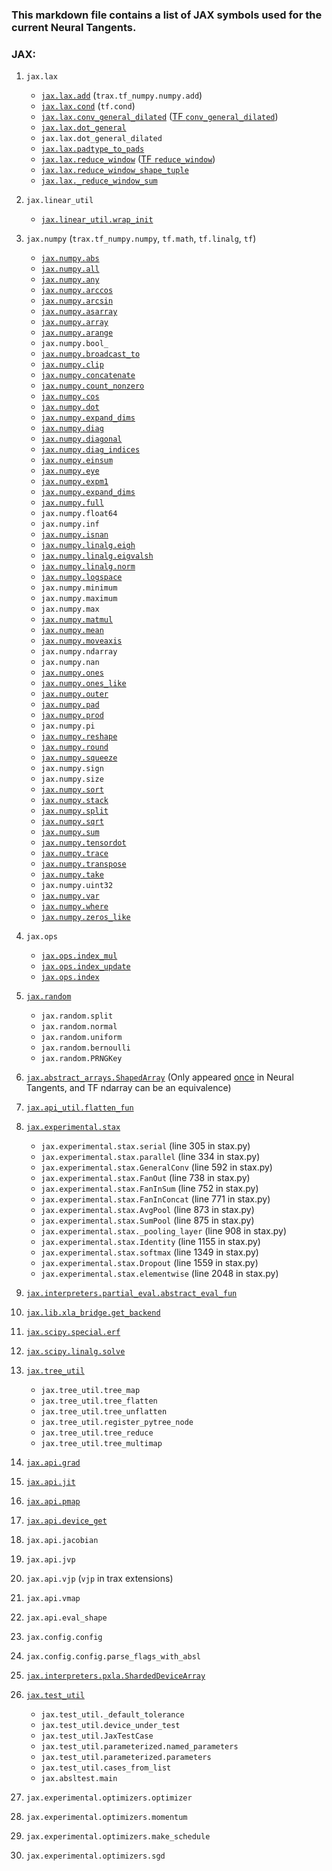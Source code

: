 ### This markdown file contains a list of JAX symbols used for the current Neural Tangents.

### JAX:

1. `jax.lax`
    * [`jax.lax.add`](https://jax.readthedocs.io/en/latest/_autosummary/jax.lax.add.html#jax.lax.add) (`trax.tf_numpy.numpy.add`)
    * [`jax.lax.cond`](https://jax.readthedocs.io/en/latest/_autosummary/jax.lax.cond.html) (`tf.cond`)
    * [`jax.lax.conv_general_dilated`](https://jax.readthedocs.io/en/latest/_autosummary/jax.lax.conv_general_dilated.html#jax.lax.conv_general_dilated) ([TF `conv_general_dilated`](https://github.com/DarrenZhang01/TensorFlow_GSoC/blob/master/tf_jax_stax/tf_conv_general.py))
    * [`jax.lax.dot_general`](https://jax.readthedocs.io/en/latest/_autosummary/jax.lax.dot_general.html#jax.lax.dot_general)
    * `jax.lax.dot_general_dilated`
    * [`jax.lax.padtype_to_pads`](https://jax.readthedocs.io/en/latest/_modules/jax/lax/lax.html)
    * [`jax.lax.reduce_window`](https://jax.readthedocs.io/en/latest/_autosummary/jax.lax.reduce_window.html#jax.lax.reduce_window) ([TF `reduce_window`](https://github.com/DarrenZhang01/TensorFlow_GSoC/blob/master/tf_jax_stax/tf_reduce_window.py))
    * [`jax.lax.reduce_window_shape_tuple`](https://jax.readthedocs.io/en/latest/_modules/jax/lax/lax.html)
    * [`jax.lax._reduce_window_sum`](https://jax.readthedocs.io/en/latest/_modules/jax/lax/lax.html)

2. `jax.linear_util`
    * [`jax.linear_util.wrap_init`](https://github.com/google/jax/blob/master/jax/linear_util.py)

3. `jax.numpy` (`trax.tf_numpy.numpy`, `tf.math`, `tf.linalg`, `tf`)
    * [`jax.numpy.abs`](https://jax.readthedocs.io/en/latest/_autosummary/jax.numpy.abs.html)
    * [`jax.numpy.all`](https://jax.readthedocs.io/en/latest/_autosummary/jax.numpy.all.html)
    * [`jax.numpy.any`](https://jax.readthedocs.io/en/latest/_autosummary/jax.numpy.any.html#jax.numpy.any)
    * [`jax.numpy.arccos`](https://jax.readthedocs.io/en/latest/_autosummary/jax.numpy.arccos.html)
    * [`jax.numpy.arcsin`](https://jax.readthedocs.io/en/latest/_autosummary/jax.numpy.arcsin.html)
    * [`jax.numpy.asarray`](https://jax.readthedocs.io/en/latest/_autosummary/jax.numpy.asarray.html)
    * [`jax.numpy.array`](https://jax.readthedocs.io/en/latest/_autosummary/jax.numpy.array.html)
    * [`jax.numpy.arange`](https://jax.readthedocs.io/en/latest/_autosummary/jax.numpy.arange.html)
    * `jax.numpy.bool_`
    * [`jax.numpy.broadcast_to`](https://jax.readthedocs.io/en/latest/_autosummary/jax.numpy.broadcast_to.html)
    * [`jax.numpy.clip`](https://jax.readthedocs.io/en/latest/_autosummary/jax.numpy.clip.html)
    * [`jax.numpy.concatenate`](https://jax.readthedocs.io/en/latest/_autosummary/jax.numpy.concatenate.html)
    * [`jax.numpy.count_nonzero`](https://jax.readthedocs.io/en/latest/_autosummary/jax.numpy.count_nonzero.html)
    * [`jax.numpy.cos`](https://jax.readthedocs.io/en/latest/_autosummary/jax.numpy.cos.html)
    * [`jax.numpy.dot`](https://jax.readthedocs.io/en/latest/_autosummary/jax.numpy.dot.html)
    * [`jax.numpy.expand_dims`](https://jax.readthedocs.io/en/latest/_autosummary/jax.numpy.expand_dims.html)
    * [`jax.numpy.diag`](https://jax.readthedocs.io/en/latest/_autosummary/jax.numpy.diag.html)
    * [`jax.numpy.diagonal`](https://jax.readthedocs.io/en/latest/_autosummary/jax.numpy.diagonal.html)
    * [`jax.numpy.diag_indices`](https://jax.readthedocs.io/en/latest/_autosummary/jax.numpy.diag_indices.html)
    * [`jax.numpy.einsum`](https://jax.readthedocs.io/en/latest/_autosummary/jax.numpy.einsum.html)
    * [`jax.numpy.eye`](https://jax.readthedocs.io/en/latest/_autosummary/jax.numpy.eye.html#jax.numpy.eye)
    * [`jax.numpy.expm1`](https://jax.readthedocs.io/en/latest/_autosummary/jax.numpy.expm1.html#jax.numpy.expm1)
    * [`jax.numpy.expand_dims`](https://jax.readthedocs.io/en/latest/_autosummary/jax.numpy.expand_dims.html)
    * [`jax.numpy.full`](https://jax.readthedocs.io/en/latest/_autosummary/jax.numpy.full.html)
    * `jax.numpy.float64`
    * `jax.numpy.inf`
    * [`jax.numpy.isnan`](https://jax.readthedocs.io/en/latest/_autosummary/jax.numpy.isnan.html)
    * [`jax.numpy.linalg.eigh`](https://jax.readthedocs.io/en/latest/_autosummary/jax.numpy.linalg.eigh.html#jax.numpy.linalg.eigh)
    * [`jax.numpy.linalg.eigvalsh`](https://jax.readthedocs.io/en/latest/_autosummary/jax.numpy.linalg.eigvalsh.html#jax.numpy.linalg.eigvalsh)
    * [`jax.numpy.linalg.norm`](https://jax.readthedocs.io/en/latest/_autosummary/jax.numpy.linalg.norm.html#jax.numpy.linalg.norm)
    * [`jax.numpy.logspace`](https://jax.readthedocs.io/en/latest/_autosummary/jax.numpy.logspace.html#jax.numpy.logspace)
    * `jax.numpy.minimum`
    * `jax.numpy.maximum`
    * `jax.numpy.max`
    * [`jax.numpy.matmul`](https://jax.readthedocs.io/en/latest/_autosummary/jax.numpy.matmul.html)
    * [`jax.numpy.mean`](https://jax.readthedocs.io/en/latest/_autosummary/jax.numpy.mean.html)
    * [`jax.numpy.moveaxis`](https://jax.readthedocs.io/en/latest/_autosummary/jax.numpy.moveaxis.html)
    * `jax.numpy.ndarray`
    * `jax.numpy.nan`
    * [`jax.numpy.ones`](https://jax.readthedocs.io/en/latest/_autosummary/jax.numpy.ones.html)
    * [`jax.numpy.ones_like`](https://jax.readthedocs.io/en/latest/_autosummary/jax.numpy.outer.html)
    * [`jax.numpy.outer`](https://jax.readthedocs.io/en/latest/_autosummary/jax.numpy.outer.html)
    * [`jax.numpy.pad`](https://jax.readthedocs.io/en/latest/_autosummary/jax.numpy.pad.html)
    * [`jax.numpy.prod`](https://jax.readthedocs.io/en/latest/_autosummary/jax.numpy.prod.html)
    * `jax.numpy.pi`
    * [`jax.numpy.reshape`](https://jax.readthedocs.io/en/latest/_autosummary/jax.numpy.reshape.html)
    * [`jax.numpy.round`](https://jax.readthedocs.io/en/latest/_autosummary/jax.numpy.round.html)
    * [`jax.numpy.squeeze`](https://jax.readthedocs.io/en/latest/_autosummary/jax.numpy.squeeze.html)
    * `jax.numpy.sign`
    * `jax.numpy.size`
    * [`jax.numpy.sort`](https://jax.readthedocs.io/en/latest/_autosummary/jax.numpy.sort.html#jax.numpy.sort)
    * [`jax.numpy.stack`](https://jax.readthedocs.io/en/latest/_autosummary/jax.numpy.stack.html)
    * [`jax.numpy.split`](https://jax.readthedocs.io/en/latest/_autosummary/jax.numpy.split.html)
    * [`jax.numpy.sqrt`](https://jax.readthedocs.io/en/latest/_autosummary/jax.numpy.sqrt.html#jax.numpy.sqrt)
    * [`jax.numpy.sum`](https://jax.readthedocs.io/en/latest/_autosummary/jax.numpy.sum.html)
    * [`jax.numpy.tensordot`](https://jax.readthedocs.io/en/latest/_autosummary/jax.numpy.tensordot.html)
    * [`jax.numpy.trace`](https://jax.readthedocs.io/en/latest/_autosummary/jax.numpy.trace.html)
    * [`jax.numpy.transpose`](https://jax.readthedocs.io/en/latest/_autosummary/jax.numpy.transpose.html#jax.numpy.transpose)
    * [`jax.numpy.take`](https://jax.readthedocs.io/en/latest/_autosummary/jax.numpy.take.html)
    * `jax.numpy.uint32`
    * [`jax.numpy.var`](https://jax.readthedocs.io/en/latest/_autosummary/jax.numpy.var.html)
    * [`jax.numpy.where`](https://jax.readthedocs.io/en/latest/_autosummary/jax.numpy.where.html)
    * [`jax.numpy.zeros_like`](https://jax.readthedocs.io/en/latest/_autosummary/jax.numpy.zeros_like.html)

4. `jax.ops`
    * [`jax.ops.index_mul`](https://jax.readthedocs.io/en/latest/_autosummary/jax.ops.index_mul.html#jax.ops.index_mul)
    * [`jax.ops.index_update`](https://jax.readthedocs.io/en/latest/_autosummary/jax.ops.index_update.html)
    * [`jax.ops.index`](https://jax.readthedocs.io/en/latest/_autosummary/jax.ops.index.html#jax.ops.index)
5. [`jax.random`](https://jax.readthedocs.io/en/latest/jax.random.html)
    * `jax.random.split`
    * `jax.random.normal`
    * `jax.random.uniform`
    * `jax.random.bernoulli`
    * `jax.random.PRNGKey`
6. <font color="#dd0000">[`jax.abstract_arrays.ShapedArray`](https://github.com/google/jax/blob/master/jax/abstract_arrays.py)</font> (Only appeared [once](https://github.com/google/neural-tangents/search?q=shapedarray&unscoped_q=shapedarray) in Neural Tangents, and TF ndarray can be an equivalence)
7. [`jax.api_util.flatten_fun`](https://github.com/google/jax/blob/master/jax/api_util.py)
8. [`jax.experimental.stax`](https://jax.readthedocs.io/en/latest/jax.experimental.stax.html)
    * `jax.experimental.stax.serial` (line 305 in stax.py)
    * `jax.experimental.stax.parallel` (line 334 in stax.py)
    * `jax.experimental.stax.GeneralConv` (line 592 in stax.py)
    * `jax.experimental.stax.FanOut` (line 738 in stax.py)
    * `jax.experimental.stax.FanInSum` (line 752 in stax.py)
    * `jax.experimental.stax.FanInConcat` (line 771 in stax.py)
    * `jax.experimental.stax.AvgPool` (line 873 in stax.py)
    * `jax.experimental.stax.SumPool` (line 875 in stax.py)
    * `jax.experimental.stax._pooling_layer` (line 908 in stax.py)
    * `jax.experimental.stax.Identity` (line 1155 in stax.py)
    * `jax.experimental.stax.softmax` (line 1349 in stax.py)
    * `jax.experimental.stax.Dropout` (line 1559 in stax.py)
    * `jax.experimental.stax.elementwise` (line 2048 in stax.py)
9. [`jax.interpreters.partial_eval.abstract_eval_fun`](https://github.com/google/jax/blob/master/jax/interpreters/partial_eval.py)
10. [`jax.lib.xla_bridge.get_backend`](https://jax.readthedocs.io/en/latest/_modules/jax/lib/xla_bridge.html)
11. [`jax.scipy.special.erf`](https://jax.readthedocs.io/en/latest/_autosummary/jax.scipy.special.erf.html#jax.scipy.special.erf)
12. [`jax.scipy.linalg.solve`](https://jax.readthedocs.io/en/latest/_autosummary/jax.scipy.linalg.solve.html)
13. [`jax.tree_util`](https://jax.readthedocs.io/en/latest/jax.tree_util.html)
    * `jax.tree_util.tree_map`
    * `jax.tree_util.tree_flatten`
    * `jax.tree_util.tree_unflatten`
    * `jax.tree_util.register_pytree_node`
    * `jax.tree_util.tree_reduce`
    * `jax.tree_util.tree_multimap`
14. [`jax.api.grad`](https://jax.readthedocs.io/en/latest/jax.html#jax.grad)
15. [`jax.api.jit`](https://jax.readthedocs.io/en/latest/_modules/jax/api.html)
16. [`jax.api.pmap`](https://jax.readthedocs.io/en/latest/_modules/jax/api.html)
17. [`jax.api.device_get`](https://jax.readthedocs.io/en/latest/_modules/jax/api.html)
18. `jax.api.jacobian`
19. `jax.api.jvp`
20. `jax.api.vjp` (`vjp` in trax extensions)
21. `jax.api.vmap`
22. `jax.api.eval_shape`
23. `jax.config.config`
24. `jax.config.config.parse_flags_with_absl`
24. [`jax.interpreters.pxla.ShardedDeviceArray`](https://jax.readthedocs.io/en/latest/_modules/jax/interpreters/pxla.html)
25. [`jax.test_util`](https://github.com/google/jax/blob/master/jax/test_util.py)
    * `jax.test_util._default_tolerance`
    * `jax.test_util.device_under_test`
    * `jax.test_util.JaxTestCase`
    * `jax.test_util.parameterized.named_parameters`
    * `jax.test_util.parameterized.parameters`
    * `jax.test_util.cases_from_list`
    * `jax.absltest.main`
26. `jax.experimental.optimizers.optimizer`
27. `jax.experimental.optimizers.momentum`
28. `jax.experimental.optimizers.make_schedule`
29. `jax.experimental.optimizers.sgd`
